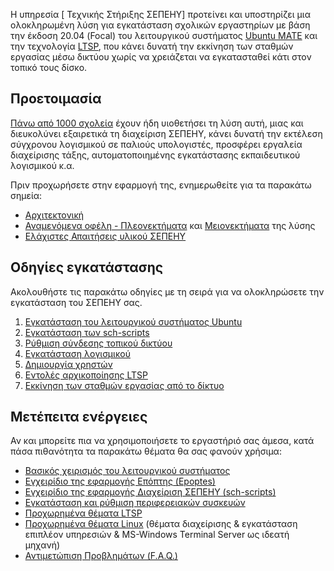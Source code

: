 Η υπηρεσία \[ Τεχνικής Στήριξης ΣΕΠΕΗΥ\] προτείνει και υποστηρίζει μια
ολοκληρωμένη λύση για εγκατάσταση σχολικών εργαστηρίων με βάση την
έκδοση 20.04 (Focal) του λειτουργικού συστήματος [Ubuntu
MATE](https://ubuntu-mate.org/) και την τεχνολογία
[LTSP](https://ltsp.org), που κάνει δυνατή την εκκίνηση των σταθμών
εργασίας μέσω δικτύου χωρίς να χρειάζεται να εγκατασταθεί κάτι στον
τοπικό τους δίσκο.

## Προετοιμασία

[Πάνω από 1000 σχολεία](LTSP/Προχωρημένα/Χάρτης) έχουν
ήδη υιοθετήσει τη λύση αυτή, μιας και διευκολύνει εξαιρετικά τη
διαχείριση ΣΕΠΕΗΥ, κάνει δυνατή την εκτέλεση σύγχρονου
λογισμικού σε παλιούς υπολογιστές, προσφέρει εργαλεία
διαχείρισης τάξης, αυτοματοποιημένης εγκατάστασης εκπαιδευτικού
λογισμικού κ.α.

Πριν προχωρήσετε στην εφαρμογή της, ενημερωθείτε για τα παρακάτω σημεία:

  - [Αρχιτεκτονική](LTSP/Αρχιτεκτονική)
  - [Αναμενόμενα οφέλη -
    Πλεονεκτήματα](LTSP/Πλεονεκτήματα)
    και [Μειονεκτήματα](LTSP/Μειονεκτήματα) της λύσης
  - [Ελάχιστες Απαιτήσεις υλικού
    ΣΕΠΕΗΥ](LTSP/Απαιτήσεις)

## Οδηγίες εγκατάστασης

Ακολουθήστε τις παρακάτω οδηγίες με τη σειρά για να ολοκληρώσετε την
εγκατάσταση του ΣΕΠΕΗΥ σας.

1.  [Εγκατάσταση του λειτουργικού συστήματος
    Ubuntu](LTSP/Εγκατάσταση_Ubuntu)
2.  [Εγκατάσταση των
    sch-scripts](LTSP/sch-scripts/Εγκατάσταση)
3.  [Ρύθμιση σύνδεσης τοπικού
    δικτύου](LTSP/sch-scripts/Ρύθμιση_σύνδεσης_δικτύου)
4.  [Εγκατάσταση
    λογισμικού](LTSP/Εγκατάσταση_λογισμικού)
5.  [Δημιουργία
    χρηστών](LTSP/sch-scripts/Χρήστες/Δημιουργία_χρηστών)
6.  [Εντολές αρχικοποίησης
    LTSP](LTSP/sch-scripts/Εντολές_LTSP)
7.  [Εκκίνηση των σταθμών εργασίας από το
    δίκτυο](LTSP/Εκκίνηση_από_το_δίκτυο)

## Μετέπειτα ενέργειες

Αν και μπορείτε πια να χρησιμοποιήσετε το εργαστήριό σας άμεσα, κατά
πάσα πιθανότητα τα παρακάτω θέματα θα σας φανούν χρήσιμα:

  - [Βασικός χειρισμός του λειτουργικού
    συστήματος](Ubuntu)
  - [Εγχειρίδιο της εφαρμογής Επόπτης
    (Epoptes)](epoptes)
  - [Εγχειρίδιο της εφαρμογής Διαχείριση ΣΕΠΕΗΥ
    (sch-scripts)](sch-scripts)
  - [Εγκατάσταση και ρύθμιση περιφερειακών
    συσκευών](LTSP/Περιφερειακές_συσκευές)
  - [Προχωρημένα θέματα LTSP](LTSP/Προχωρημένα)
  - [Προχωρημένα θέματα Linux](Προχωρημένα) (θέματα
    διαχείρισης & εγκατάσταση επιπλέον υπηρεσιών & MS-Windows
    Terminal Server ως ιδεατή μηχανή)
  - [Αντιμετώπιση Προβλημάτων (F.A.Q.)](LTSP/FAQ)